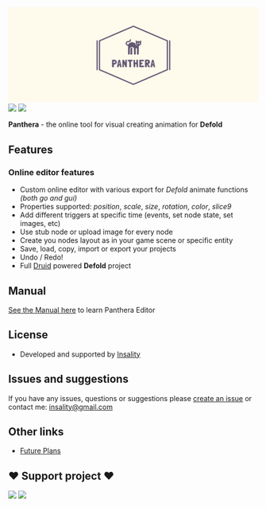 
[![](media/panthera_logo.png)](https://insality.github.io/panthera-editor/)
[![](https://img.shields.io/static/v1?label=Sponsor&message=%E2%9D%A4&logo=GitHub&color=%23fe8e86&style=for-the-badge&logoWidth=20&labelColor=gray&logoColor=fe8e86)](https://github.com/sponsors/insality) [![](https://img.shields.io/static/v1?label=Buy%20me%20a%20coffee&message=%E2%9D%A4&logo=kofi&color=%239cf&logoColor=9cf&style=for-the-badge&logoWidth=20&labelColor=gray)](https://ko-fi.com/insality)

**Panthera** - the online tool for visual creating animation for **Defold**


## Features

### Online editor features
- Custom online editor with various export for _Defold_ animate functions _(both go and gui)_
- Properties supported: _position_, _scale_, _size_, _rotation_, _color_, _slice9_
- Add different triggers at specific time (events, set node state, set images, etc)
- Use stub node or upload image for every node
- Create you nodes layout as in your game scene or specific entity
- Save, load, copy, import or export your projects
- Undo / Redo!
- Full [Druid](https://github.com/Insality/druid/) powered **Defold** project


## Manual

[See the Manual here](docs/Manual.md) to learn Panthera Editor


## License

- Developed and supported by [Insality](https://github.com/Insality)


## Issues and suggestions

If you have any issues, questions or suggestions please [create an issue](https://github.com/Insality/panthera-editor/issues) or contact me: [insality@gmail.com](mailto:insality@gmail.com)


## Other links

- [Future Plans](docs/Plans.md)


## ❤️ Support project ❤️

[![](https://img.shields.io/static/v1?label=Sponsor&message=%E2%9D%A4&logo=GitHub&color=%23fe8e86&style=for-the-badge&logoWidth=20&labelColor=gray&logoColor=fe8e86)](https://github.com/sponsors/insality) [![](https://img.shields.io/static/v1?label=Buy%20me%20a%20coffee&message=%E2%9D%A4&logo=kofi&color=%239cf&logoColor=9cf&style=for-the-badge&logoWidth=20&labelColor=gray)](https://ko-fi.com/insality)
